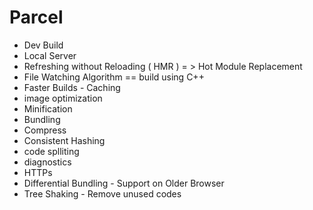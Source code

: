 # Parcel 
- Dev Build 
- Local Server 
- Refreshing without Reloading  ( HMR ) = > Hot Module Replacement  
- File Watching Algorithm == build using C++
- Faster Builds - Caching 
- image optimization 
- Minification 
- Bundling 
- Compress
- Consistent Hashing 
- code splliting
- diagnostics
- HTTPs
- Differential Bundling - Support on Older Browser 
- Tree Shaking - Remove unused codes 